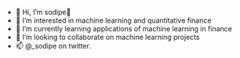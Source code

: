 - 👋 Hi, I’m sodipe🌚
- 👀 I’m interested in machine learning and quantitative finance
- 🌱 I’m currently learning applications of machine learning in finance
- 💞️ I’m looking to collaborate on machine learning projects
- 📫 @_sodipe on twitter.

<!---
so-dipe/so-dipe is a ✨ special ✨ repository because its `README.md` (this file) appears on your GitHub profile.
You can click the Preview link to take a look at your changes.
--->
